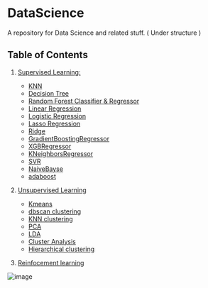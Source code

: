 # DataScience
A repository for Data Science and related stuff. ( Under structure )

## Table of Contents

1. [Supervised Learning: ](https://github.com/IslemBouzidi/DataScience/blob/main/supervised%20learning.md)
    - [KNN](https://github.com/IslemBouzidi/DataScience/blob/main/DataScience-main/Supervised%20Learning/KNN.md)
    - [Decision Tree](https://github.com/IslemBouzidi/DataScience/blob/main/DataScience-main/Supervised%20Learning/Decision%20Tree.md)
    - [Random Forest Classifier & Regressor](https://github.com/IslemBouzidi/DataScience/blob/main/DataScience-main/Supervised%20Learning/Random%20Forest.md)
    - [Linear Regression](https://github.com/IslemBouzidi/DataScience/blob/main/DataScience-main/Supervised%20Learning/Linear%20Regression.md)
    - [Logistic Regression](https://github.com/IslemBouzidi/DataScience/blob/main/DataScience-main/Supervised%20Learning/Logistic%20Linear%20Regression.md)
    - [Lasso Regression](https://github.com/IslemBouzidi/DataScience/blob/main/DataScience-main/Supervised%20Learning/Lasso%20%26%20Ridge%20Regression.md)
    - [Ridge](https://github.com/IslemBouzidi/DataScience/blob/main/Lasso%20%26%20Ridge%20Regression.md)
    - [GradientBoostingRegressor](https://github.com/IslemBouzidi/DataScience/blob/main/DataScience-main/Supervised%20Learning/GradientBoostingRegressor%20%26%20Classifier.md)
    - [XGBRegressor]()
    - [KNeighborsRegressor](https://github.com/IslemBouzidi/DataScience/blob/main/DataScience-main/Supervised%20Learning/KNN.md)
    - [SVR]()
    - [NaiveBayse]()
    - [adaboost]()


2. [Unsupervised Learning]()
    - [Kmeans]()
    - [dbscan clustering]()
    - [KNN clustering]()
    - [PCA]()
    - [LDA]()
    - [Cluster Analysis]()
    - [Hierarchical clustering]()


3. [Reinfocement learning]()

![image](https://github.com/IslemBouzidi/DataScience/assets/87117961/94b1795e-3199-4daa-8232-62ab5e64efd1)
